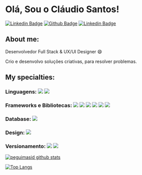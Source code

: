 
# Olá, Sou o Cláudio Santos!

[![Linkedin Badge](https://img.shields.io/badge/-LinkedIn-blue?style=flat-square&logo=Linkedin&logoColor=white&link=https://www.linkedin.com/in/claudiosssantos/)](https://www.linkedin.com/in/claudiosssantos/)
[![Github Badge](https://img.shields.io/badge/-Github-000?style=flat-square&logo=Github&logoColor=white&link=https://github.com/claudiosssant)]()
[![Linkedin Badge](https://img.shields.io/badge/-LinkedIn-blue?style=flat-square&logo=Linkedin&logoColor=white&link=https://www.linkedin.com/in/claudiosssantos/)](https://www.linkedin.com/in/claudiosssantos/)

## About me:

Desenvolvedor Full Stack & UX/UI Designer :smile:

Crio e desenvolvo soluções criativas, para resolver problemas.

## My specialties:

### Linguagens: <img src="https://img.shields.io/badge/JavaScript-323330?style=for-the-badge&logo=javascript&logoColor=F7DF1E"/> <img src="https://img.shields.io/badge/TypeScript-007ACC?style=for-the-badge&logo=typescript&logoColor=white)"/>

### Frameworks e Bibliotecas: <img src="https://img.shields.io/badge/Node%20js-339933?style=for-the-badge&logo=nodedotjs&logoColor=white"/> <img src="https://img.shields.io/badge/Insomnia-5849be?style=for-the-badge&logo=Insomnia&logoColor=white"/> <img src="https://img.shields.io/badge/next%20js-000000?style=for-the-badge&logo=nextdotjs&logoColor=white"/> <img src="https://img.shields.io/badge/React-20232A?style=for-the-badge&logo=react&logoColor=61DAFB"/> <img src="https://img.shields.io/badge/Tailwind_CSS-38B2AC?style=for-the-badge&logo=tailwind-css&logoColor=white"/> <img src="https://img.shields.io/badge/Yarn-2C8EBB?style=for-the-badge&logo=yarn&logoColor=white"/>

### Database: <img src ="https://img.shields.io/badge/MongoDB-4EA94B?style=for-the-badge&logo=mongodb&logoColor=white"/>

### Design: <img src="https://img.shields.io/badge/Figma-F24E1E?style=for-the-badge&logo=figma&logoColor=white"/>

### Versionamento: <img src="https://img.shields.io/badge/GIT-E44C30?style=for-the-badge&logo=git&logoColor=white"/> <img src="https://img.shields.io/badge/GitHub-100000?style=for-the-badge&logo=github&logoColor=white"/>

[![peguimasid github stats](https://github-readme-stats.vercel.app/api?username=claudiosssant&show_icons=true&title_color=fff&icon_color=7159c1&text_color=f8f8f2&bg_color=171c24&count_private=true)](https://github.com/claudiosssant)

[![Top Langs](https://github-readme-stats.vercel.app/api/top-langs/?username=claudiosssant&layout=compact&title_color=fff&text_color=f8f8f2&hide=java&bg_color=171c24)](https://github.com/claudiosssant)
